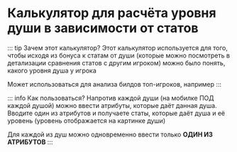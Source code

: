 <script setup>
import SoulsLevelByStatsCalculator from '../../../../components/calculators/souls/level-by-stats/SoulsLevelByStatsCalculator.vue'
</script>

# Калькулятор для расчёта уровня души в зависимости от статов

::: tip Зачем этот калькулятор?
Этот калькулятор используется для того, чтобы исходя из бонуса к статам от души (которые можно посмотреть в детализации сравнения статов с другим игроком)
можно было понять, какого уровня душа у игрока

Может использоваться для анализа билдов топ-игроков, например
:::

::: info Как пользоваться?
Напротив каждой души (на мобилке ПОД каждой душой) можно ввести атрибуты, которые даёт данная душа. Вводите один из атрибутов и получаете статы, которые даёт душа и её уровень (уровень отображается на картинке души)

Для каждой из душ можно одновременно ввести только **ОДИН ИЗ АТРИБУТОВ**
:::

<SoulsLevelByStatsCalculator />